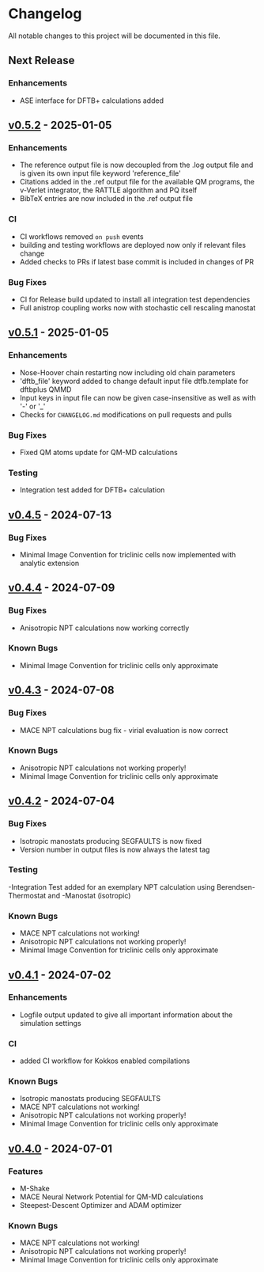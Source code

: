 # Changelog

All notable changes to this project will be documented in this file.

## Next Release

### Enhancements

- ASE interface for DFTB+ calculations added

<!-- insertion marker -->
## [v0.5.2](https://github.com/MolarVerse/PQ/releases/tag/v0.5.2) - 2025-01-05

### Enhancements

- The reference output file is now decoupled from the .log output file and is given
  its own input file keyword 'reference_file'
- Citations added in the .ref output file for the available QM programs,
  the v-Verlet integrator, the RATTLE algorithm and PQ itself
- BibTeX entries are now included in the .ref output file

### CI

- CI workflows removed `on push` events
- building and testing workflows are deployed now only if relevant files change
- Added checks to PRs if latest base commit is included in changes of PR

### Bug Fixes

- CI for Release build updated to install all integration test dependencies
- Full anistrop coupling works now with stochastic cell rescaling manostat

## [v0.5.1](https://github.com/MolarVerse/PQ/releases/tag/v0.5.1) - 2025-01-05

### Enhancements

- Nose-Hoover chain restarting now including old chain parameters
- 'dftb_file' keyword added to change default input file dtfb.template
  for dftbplus QMMD
- Input keys in input file can now be given case-insensitive as well as with '-' or '_'
- Checks for `CHANGELOG.md` modifications on pull requests and pulls

### Bug Fixes

- Fixed QM atoms update for QM-MD calculations

### Testing

- Integration test added for DFTB+ calculation

## [v0.4.5](https://github.com/MolarVerse/PQ/releases/tag/v0.4.5) - 2024-07-13

### Bug Fixes

- Minimal Image Convention for triclinic cells now implemented with analytic extension

## [v0.4.4](https://github.com/MolarVerse/PQ/releases/tag/v0.4.4) - 2024-07-09

### Bug Fixes

- Anisotropic NPT calculations now working correctly

### Known Bugs

- Minimal Image Convention for triclinic cells only approximate

## [v0.4.3](https://github.com/MolarVerse/PQ/releases/tag/v0.4.3) - 2024-07-08

### Bug Fixes

- MACE NPT calculations bug fix - virial evaluation is now correct

### Known Bugs

- Anisotropic NPT calculations not working properly!
- Minimal Image Convention for triclinic cells only approximate

## [v0.4.2](https://github.com/MolarVerse/PQ/releases/tag/v0.4.2) - 2024-07-04

### Bug Fixes

- Isotropic manostats producing SEGFAULTS is now fixed
- Version number in output files is now always the latest tag

### Testing

-Integration Test added for an exemplary NPT calculation using Berendsen-Thermostat and -Manostat (isotropic)

### Known Bugs

- MACE NPT calculations not working!
- Anisotropic NPT calculations not working properly!
- Minimal Image Convention for triclinic cells only approximate

## [v0.4.1](https://github.com/MolarVerse/PQ/releases/tag/v0.4.1) - 2024-07-02

### Enhancements

- Logfile output updated to give all important information about the simulation settings

### CI

- added CI workflow for Kokkos enabled compilations

### Known Bugs

- Isotropic manostats producing SEGFAULTS
- MACE NPT calculations not working!
- Anisotropic NPT calculations not working properly!
- Minimal Image Convention for triclinic cells only approximate

## [v0.4.0](https://github.com/MolarVerse/PQ/releases/tag/v0.4.0) - 2024-07-01

### Features

- M-Shake
- MACE Neural Network Potential for QM-MD calculations
- Steepest-Descent Optimizer and ADAM optimizer

### Known Bugs

- MACE NPT calculations not working!
- Anisotropic NPT calculations not working properly!
- Minimal Image Convention for triclinic cells only approximate
